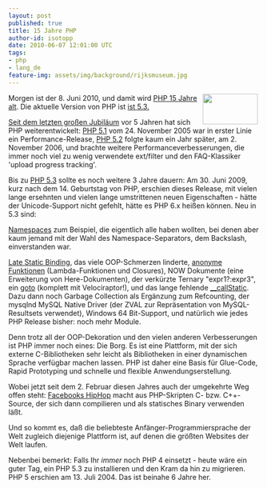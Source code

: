 ```yaml
---
layout: post
published: true
title: 15 Jahre PHP
author-id: isotopp
date: 2010-06-07 12:01:00 UTC
tags:
- php
- lang_de
feature-img: assets/img/background/rijksmuseum.jpg
---
```

<img width='110' height='61' border='0' hspace='5' align='right' src='/uploads/php.serendipityThumb.gif' alt='' /> Morgen ist der 8. Juni 2010, und damit wird <a href='http://groups.google.ch/group/comp.infosystems.www.authoring.cgi/msg/cc7d43454d64d133'>PHP 15 Jahre alt</a>. Die aktuelle Version von PHP ist <a href='http://www.php.net/downloads.php'>ist 5.3.

Seit <a href='http://blog.koehntopp.de/archives/848-Zehn-Jahre-PHP.html'>dem letzten großen Jubiläum</a> vor 5 Jahren hat sich PHP weiterentwickelt: <a href='http://php.net/releases/5_1_0.php'>PHP 5.1</a> vom 24. November 2005 war in erster Linie ein Performance-Release, <a href='http://php.net/releases/5_2_0.php'>PHP 5.2</a> folgte kaum ein Jahr später, am 2. November 2006, und brachte weitere Performanceverbesserungen, die immer noch viel zu wenig verwendete ext/filter und den FAQ-Klassiker 'upload progress tracking'.

Bis zu <a href='http://php.net/releases/5_3_0.php'>PHP 5.3</a> sollte es noch weitere 3 Jahre dauern: Am 30. Juni 2009, kurz nach dem 14. Geburtstag von PHP, erschien dieses Release, mit vielen lange ersehnten und vielen lange umstrittenen neuen Eigenschaften - hätte der Unicode-Support nicht gefehlt, hätte es PHP 6.x heißen können. Neu in 5.3 sind:

<a href='http://de2.php.net/namespaces'>Namespaces</a> zum Beispiel, die eigentlich alle haben wollten, bei denen aber kaum jemand mit der Wahl des Namespace-Separators, dem Backslash, einverstanden war.

<a href='http://de2.php.net/lsb'>Late Static Binding</a>, das viele OOP-Schmerzen linderte, <a href='http://de2.php.net/manual/en/functions.anonymous.php'>anonyme Funktionen</a> (Lambda-Funktionen und Closures), NOW Dokumente (eine Erweiterung von Here-Dokumenten), der verkürzte Ternary "expr1?:expr3", ein <a href='http://de2.php.net/goto'>goto</a> (komplett mit Velociraptor!), und das lange fehlende <a href='http://de2.php.net/__callstatic'>__callStatic</a>. Dazu dann noch Garbage Collection als Ergänzung zum Refcounting, der mysqlnd MySQL Native Driver (der ZVAL zur Repräsentation von MySQL-Resultsets verwendet), Windows 64 Bit-Support, und natürlich wie jedes PHP Release bisher: noch mehr Module.

Denn trotz all der OOP-Dekoration und den vielen anderen Verbesserungen ist PHP immer noch eines: Die Borg. Es ist eine Plattform, mit der sich externe C-Bibliotheken sehr leicht als Bibliotheken in einer dynamischen Sprache verfügbar machen lassen. PHP ist daher eine Basis für Glue-Code, Rapid Prototyping und schnelle und flexible Anwendungserstellung.

Wobei jetzt seit dem 2. Februar diesen Jahres auch der umgekehrte Weg offen steht: <a href='http://developers.facebook.com/news.php?story=358&blog=1'>Facebooks HipHop</a> macht aus PHP-Skripten C- bzw. C++-Source, der sich dann compilieren und als statisches Binary verwenden läßt.

Und so kommt es, daß die beliebteste Anfänger-Programmiersprache der Welt zugleich diejenige Plattform ist, auf denen die größten Websites der Welt laufen.

Nebenbei bemerkt: Falls Ihr <em>immer</em> noch PHP 4 einsetzt - heute wäre ein guter Tag, ein PHP 5.3 zu installieren und den Kram da hin zu migrieren. PHP 5 erschien am 13. Juli 2004. Das ist beinahe 6 Jahre her.
